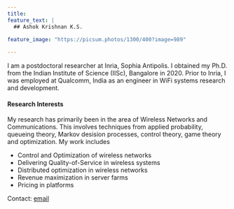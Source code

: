 ```yaml
---
title:   
feature_text: |
  ## Ashok Krishnan K.S.
  
feature_image: "https://picsum.photos/1300/400?image=989"

---
```



I am a postdoctoral researcher at Inria, Sophia Antipolis. I obtained my Ph.D. from the Indian Institute of Science (IISc), Bangalore in 2020. Prior to Inria, I was employed at Qualcomm, India as an engineer in WiFi systems research and development.

#### Research Interests

 My research has primarily been in the area of Wireless Networks and Communications. This involves techniques from applied probability, queueing theory, Markov desision processes, control theory, game theory and optimization. My work includes  

- Control and Optimization of wireless networks
- Delivering Quality-of-Service in wireless systems
- Distributed optimization in wireless networks
- Revenue maximization in server farms
- Pricing in platforms


Contact: [email](mailto:krishashok03@gmail.com) 
